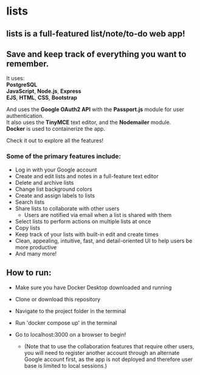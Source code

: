 # **lists**

## **lists is a full-featured list/note/to-do web app!** 
## **Save and keep track of everything you want to remember**.

It uses:  
**PostgreSQL**   
**JavaScript**, **Node.js**, **Express**   
**EJS**, **HTML**, **CSS**, **Bootstrap**  

And uses the **Google OAuth2 API** with the **Passport.js** module for user authentication.  
It also uses the **TinyMCE** text editor, and the **Nodemailer** module.  
**Docker** is used to containerize the app.  

Check it out to explore all the features!

### **Some of the primary features include:**
- Log in with your Google account
- Create and edit lists and notes in a full-feature text editor
- Delete and archive lists
- Change list background colors
- Create and assign labels to lists
- Search lists
- Share lists to collaborate with other users
    - Users are notified via email when a list is shared with them
- Select lists to perform actions on multiple lists at once
- Copy lists
- Keep track of your lists with built-in edit and create times
- Clean, appealing, intuitive, fast, and detail-oriented UI to help users be more productive
- And many more!

## **How to run**:  
- Make sure you have Docker Desktop downloaded and running
- Clone or download this repository
- Navigate to the project folder in the terminal
- Run 'docker compose up' in the terminal
- Go to localhost:3000 on a browser to begin!

    - (Note that to use the collaboration features that require other users, you will need to register another account through an alternate Google account first, as the app is not deployed and therefore user base is limited to local sessions.)